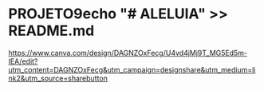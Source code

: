 # PROJETO9echo "# ALELUIA" >> README.md
https://www.canva.com/design/DAGNZOxFecg/U4vd4jMj9T_MG5Ed5m-IEA/edit?utm_content=DAGNZOxFecg&utm_campaign=designshare&utm_medium=link2&utm_source=sharebutton
